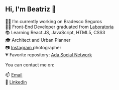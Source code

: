 ## Hi, I'm Beatriz 👋

<p align="left">
  👩‍💻  I’m currently working on Bradesco Seguros <br>
  👩‍🎓 Front-End Developer graduated from <a href="https://www.laboratoria.la/"> Laboratoria </a> <br>
  📚 Learning React.JS, JavaScript, HTML5, CSS3 <br>
  🎓 Architect and Urban Planner <br>
  📷 <a href="https://www.instagram.com/beatrizpenalva_/"> Instagram </a> photographer <br>
  💗 Favorite repository: <a href="https://github.com/beatrizpenalva/ada-social-network"> Ada Social Network </a> <br>
  
  You can contact me on:
  
  📫 <a href="mailto:biapenalva@gmail.com"> Email </a> <br>
  💼 <a href="https://www.linkedin.com/in/beatrizpenalva/"> Linkedin </a> <br>  
</p>
